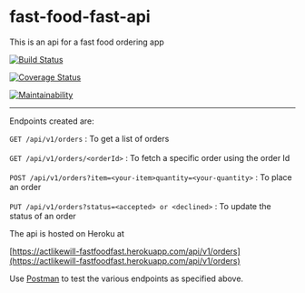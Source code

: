 # fast-food-fast-api
This is an api for a fast food ordering app


[![Build Status](https://travis-ci.com/actlikewill/fast-food-fast.svg?branch=api%2Fv1)](https://travis-ci.com/actlikewill/fast-food-fast)

[![Coverage Status](https://coveralls.io/repos/github/actlikewill/fast-food-fast/badge.svg?branch=api%2Fv1)](https://coveralls.io/github/actlikewill/fast-food-fast?branch=api%2Fv1)

[![Maintainability](https://api.codeclimate.com/v1/badges/e2cd1d58017013479dbe/maintainability)](https://codeclimate.com/github/actlikewill/fast-food-fast/maintainability)

<hr>
 Endpoints created are:
 
 `GET /api/v1/orders` : To get a list of orders<br><br>
 `GET /api/v1/orders/<orderId>` : To fetch a specific order using the order Id<br><br>
 `POST /api/v1/orders?item=<your-item>quantity=<your-quantity>` : To place an order<br><br>
 `PUT /api/v1/orders?status=<accepted> or <declined>` : To update the status of an order
 
 The api is hosted on Heroku at
 
 [https://actlikewill-fastfoodfast.herokuapp.com/api/v1/orders](https://actlikewill-fastfoodfast.herokuapp.com/api/v1/orders)
 
 Use [Postman](https://www.getpostman.com/) to test the various endpoints as specified above.
